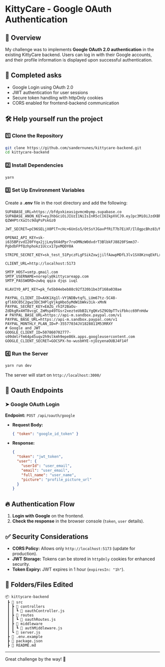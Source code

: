 # KittyCare - Google OAuth Authentication

## 📌 Overview
My challenge was to implements **Google OAuth 2.0 authentication** in the existing KittyCare backend. Users can log in with their Google accounts, and their profile information is displayed upon successful authentication.

## 🚀 Completed asks 
- Google Login using OAuth 2.0
- JWT authentication for user sessions
- Secure token handling with httpOnly cookies
- CORS enabled for frontend-backend communication

## 🛠️ Help yourself run the project
### 1️⃣ Clone the Repository
```bash
git clone https://github.com/sandernunes/kittycare-backend.git
cd kittycare-backend
```

### 2️⃣ Install Dependencies
```bash
yarn
```

### 3️⃣ Set Up Environment Variables
Create a **.env** file in the root directory and add the following:
```
SUPABASE_URL=https://bfdyxkieasigvmcmbymp.supabase.co
SUPABASE_ANON_KEY=eyJhbGciOiJIUzI1NiIsInR5cCI6IkpXVCJ9.eyJpc3MiOiJzdXBhYmFzZSIsInJlZiI6ImJmZHl4a2llYXNpZ3ZtY21ieW1wIiwicm9sZSI6InNlcnZpY2Vfcm9sZSIsImlhdCI6MTczMDk0OTA0MiwiZXhwIjoyMDQ2NTI1MDQyfQ.QIwPwC3ex2B5inzQDQy-QZWHPtrXaItc9dqPsPskGz0

JWT_SECRET=pC96SELjX0PlT+cHc+6UnSs5/OtSsYJGavPfRiT7b7EiXF/IlOgpcBhz83/NOrbk5CbueQZ6zss2YiYIal0qzA==

OPENAI_API_KEY=sk-i635BPzvdI20FYqx2jjLmy9X4dPpr7roOMNzW0dvdrT3BlbkFJ8820FSmm37-PgbdbFPfQzhphokz1Uccx17pxMQOY0A

STRIPE_SECRET_KEY=sk_test_51PyczFLgFSikZxwjjilfAawpMDfL3lv1SX8KznqEkFLxFk03RZw9V2xobZSwtDBVKZDM3XOtm5pmOm8ezC4DUnGb00EB7iNc3A

CLIENT_URL=http://localhost:5173

SMTP_HOST=smtp.gmail.com
SMTP_USERNAME=noreply@kittycareapp.com
SMTP_PASSWORD=zwbq qqza djqs iuql

KLAVIYO_API_KEY=pk_fe5b04ebeb88c92f320b1be3f168a038ae

PAYPAL_CLIENT_ID=AXK1Xg1l-VY1NDBvtqfL_LUm67tz-5C48-gfl6OC05C2gwz3DC3HPlgVjkgHbo5yMdW1bWkv3ik-xMnN
PAYPAL_SECRET_KEY=EAZG_rhIF2BaOu-ZdDkgRx4HT8vcgC_ZmMsp49TGsr2xezteUbBILYgQKvSZ9G9pTTviFbkcc69FnHdw
# PAYPAL_BASE_URL=https://api-m.sandbox.paypal.com/v1
PAYPAL_BASE_URL=https://api-m.sandbox.paypal.com/v1
PAYPAL_MONTHLY_PLAN_ID=P-35577034JV1828811M53RRXY
# Google and JWT
GOOGLE_CLIENT_ID=507860702777-s09dmlrfm64p45uqv2h9slkmh9epe86k.apps.googleusercontent.com
GOOGLE_CLIENT_SECRET=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
```

### 4️⃣ Run the Server
```bash
yarn run dev
```
The server will start on `http://localhost:3000/`

## 🔄 Oauth Endpoints
### ➤ **Google OAuth Login**
**Endpoint:** `POST /api/oauth/google`
- **Request Body:**
  ```json
  { "token": "google_id_token" }
  ```
- **Response:**
  ```json
  {
    "token": "jwt_token",
    "user": {
      "userId": "user_email",
      "email": "user_email",
      "full_name": "user_name",
      "picture": "profile_picture_url"
    }
  }
  ```


## 🔥 Authentication Flow
1. **Login with Google** on the frontend.
2. **Check the response** in the browser console (`token`, `user` details).

## ✅ Security Considerations
- **CORS Policy:** Allows only `http://localhost:5173` (update for production).
- **JWT Storage:** Tokens can be stored in `httpOnly` cookies for enhanced security.
- **Token Expiry:** JWT expires in 1 hour (`expiresIn: "1h"`).

## 📂 Folders/Files Edited
```
📦 kittycare-backend
 ┣ 📂 src
 ┃ ┣ 📂 controllers
 ┃ ┃ ┗ 📜 oauthController.js
 ┃ ┣ 📂 routes
 ┃ ┃ ┗ 📜 oauthRoutes.js
 ┃ ┣ 📂 middleware
 ┃ ┃ ┗ 📜 authMiddleware.js
 ┃ ┗ 📜 server.js
 ┣ 📜 .env.example
 ┣ 📜 package.json
 ┣ 📜 README.md
```
---

Great challenge by the way! 🚀
